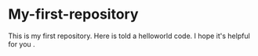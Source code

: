 # My-first-repository
This is my first repository.
Here is told a helloworld code.
I hope it's helpful for you .
